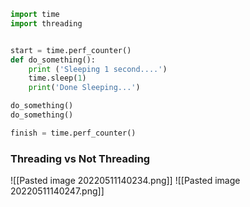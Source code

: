 ```Python
import time
import threading


start = time.perf_counter()
def do_something():
	print ('Sleeping 1 second....')
	time.sleep(1)
	print('Done Sleeping...')

do_something()
do_something()

finish = time.perf_counter()
```


### Threading vs Not Threading
![[Pasted image 20220511140234.png]]
![[Pasted image 20220511140247.png]]
